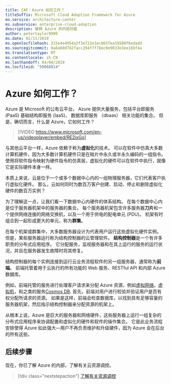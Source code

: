 ```yaml
---
title: CAF：Azure 如何工作？
titleSuffix: Microsoft Cloud Adoption Framework for Azure
ms.service: architecture-center
ms.subservice: enterprise-cloud-adoption
description: 解释 Azure 的内部功能
author: petertaylor9999
ms.date: 02/11/2019
ms.openlocfilehash: 215e4e4954a2f3e722e3ac865fea19508f6edadd
ms.sourcegitcommit: 0a8a60d782facc294f7f78ec0e9033e3ee16bf4a
ms.translationtype: MT
ms.contentlocale: zh-CN
ms.lasthandoff: 04/08/2019
ms.locfileid: "59068814"
---
```

<!-- markdownlint-disable MD026 -->

# <a name="how-does-azure-work"></a>Azure 如何工作？

Azure 是 Microsoft 的公有云平台。 Azure 提供大量服务，包括平台即服务 (PaaS) 基础结构即服务 (IaaS)、 数据库即服务 （dbaas） 相关功能的集合。 但是，确切而言，什么是 Azure，它如何工作？

<!-- markdownlint-disable MD034 -->

> [!VIDEO https://www.microsoft.com/en-us/videoplayer/embed/RE2ixGo]

<!-- markdownlint-enable MD034 -->

与其他云平台一样，Azure 依赖于称为**虚拟化**的技术。 可以在软件中仿真大多数计算机硬件，因为大多数计算机硬件只是在硅片中永久或半永久编码的一组指令。 使用将软件指令映射为硬件指令的仿真层，虚拟化的硬件可以在软件中执行，就像它是实际硬件本身一样。

本质上来说，云是位于一个或多个数据中心内的一组物理服务器，它们代表客户执行虚拟化硬件。 那么，云如何同时为数百万客户创建、启动、停止和删除虚拟化硬件的数百万实例？

为了理解这一点，让我们看一下数据中心内硬件的体系结构。  在每个数据中心内是位于服务器机架中的服务器的集合。 每个服务器机架包含许多服务器**刀片**和一个提供网络连接的网络交换机，以及一个用于供电的配电单元 (PDU)。 机架有时组合到一起形成更大的单元，称为**群集**。

在每个机架或群集中，大多数服务器设计为代表用户运行这些虚拟化硬件实例。 但是，某些服务器运行称为结构控制器的云管理软件。 **结构控制器**是一个有许多职责的分布式应用程序。 它分配服务，监视服务器和在其上运行的服务的运行状况，并且在服务器发生故障时将其修复。

结构控制器的每个实例连接到运行云业务流程软件的另一组服务器，通常称为**前端**。 前端托管着用于云执行的所有功能的 Web 服务、RESTful API 和内部 Azure 数据库。

例如，前端托管的服务进行处理客户请求来分配 Azure 资源，例如[虚拟网络](/azure/virtual-network/virtual-networks-overview)，[虚拟机](/azure/virtual-machines)，和之类的服务[Cosmos DB](/azure/cosmos-db/introduction). 首先，前端对用户进行校验并验证用户是否有权分配所请求的资源。 如果是这样，前端会检查数据库，以找到具有足够容量的服务器机架，然后指示结构控制器来分配资源的机架上。

从根本上说，Azure 是巨大的服务器和网络硬件，这些服务器上运行一组复杂的分布式应用程序来协调配置和虚拟化的硬件和软件的操作集合。 它是此业务流程安排使得 Azure 如此强大&mdash;用户不再负责维护和升级硬件，因为 Azure 会在后台的所有这些。

## <a name="next-steps"></a>后续步骤

现在，你已了解 Azure 的内部，了解有关云资源调控。

> [!div class="nextstepaction"]
> [了解有关资源调控](what-is-governance.md)

<!-- Links -->

[docs-add-users-to-aad]: /azure/active-directory/add-users-azure-active-directory?toc=/azure/architecture/cloud-adoption-guide/toc.json
